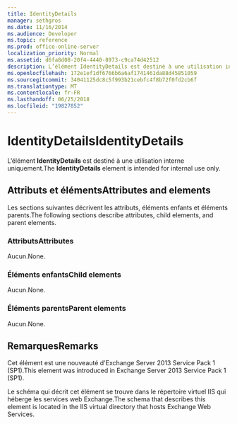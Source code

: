 ```yaml
---
title: IdentityDetails
manager: sethgros
ms.date: 11/16/2014
ms.audience: Developer
ms.topic: reference
ms.prod: office-online-server
localization_priority: Normal
ms.assetid: d6fa8d08-20f4-4440-8973-c9ca74d42512
description: L’élément IdentityDetails est destiné à une utilisation interne uniquement.
ms.openlocfilehash: 172e1ef1df6766b6a6af1741461da88d45851059
ms.sourcegitcommit: 34041125dc8c5f993b21cebfc4f8b72f0fd2cb6f
ms.translationtype: MT
ms.contentlocale: fr-FR
ms.lasthandoff: 06/25/2018
ms.locfileid: "19827852"
---
```

# <a name="identitydetails"></a><span data-ttu-id="c6b9e-103">IdentityDetails</span><span class="sxs-lookup"><span data-stu-id="c6b9e-103">IdentityDetails</span></span>

<span data-ttu-id="c6b9e-104">L’élément **IdentityDetails** est destiné à une utilisation interne uniquement.</span><span class="sxs-lookup"><span data-stu-id="c6b9e-104">The **IdentityDetails** element is intended for internal use only.</span></span> 

## <a name="attributes-and-elements"></a><span data-ttu-id="c6b9e-105">Attributs et éléments</span><span class="sxs-lookup"><span data-stu-id="c6b9e-105">Attributes and elements</span></span>

<span data-ttu-id="c6b9e-106">Les sections suivantes décrivent les attributs, éléments enfants et éléments parents.</span><span class="sxs-lookup"><span data-stu-id="c6b9e-106">The following sections describe attributes, child elements, and parent elements.</span></span>
  
### <a name="attributes"></a><span data-ttu-id="c6b9e-107">Attributs</span><span class="sxs-lookup"><span data-stu-id="c6b9e-107">Attributes</span></span>

<span data-ttu-id="c6b9e-108">Aucun.</span><span class="sxs-lookup"><span data-stu-id="c6b9e-108">None.</span></span>
  
### <a name="child-elements"></a><span data-ttu-id="c6b9e-109">Éléments enfants</span><span class="sxs-lookup"><span data-stu-id="c6b9e-109">Child elements</span></span>

<span data-ttu-id="c6b9e-110">Aucun.</span><span class="sxs-lookup"><span data-stu-id="c6b9e-110">None.</span></span>
  
### <a name="parent-elements"></a><span data-ttu-id="c6b9e-111">Éléments parents</span><span class="sxs-lookup"><span data-stu-id="c6b9e-111">Parent elements</span></span>

<span data-ttu-id="c6b9e-112">Aucun.</span><span class="sxs-lookup"><span data-stu-id="c6b9e-112">None.</span></span>
  
## <a name="remarks"></a><span data-ttu-id="c6b9e-113">Remarques</span><span class="sxs-lookup"><span data-stu-id="c6b9e-113">Remarks</span></span>

<span data-ttu-id="c6b9e-114">Cet élément est une nouveauté d'Exchange Server 2013 Service Pack 1 (SP1).</span><span class="sxs-lookup"><span data-stu-id="c6b9e-114">This element was introduced in Exchange Server 2013 Service Pack 1 (SP1).</span></span>
  
<span data-ttu-id="c6b9e-115">Le schéma qui décrit cet élément se trouve dans le répertoire virtuel IIS qui héberge les services web Exchange.</span><span class="sxs-lookup"><span data-stu-id="c6b9e-115">The schema that describes this element is located in the IIS virtual directory that hosts Exchange Web Services.</span></span>
  

